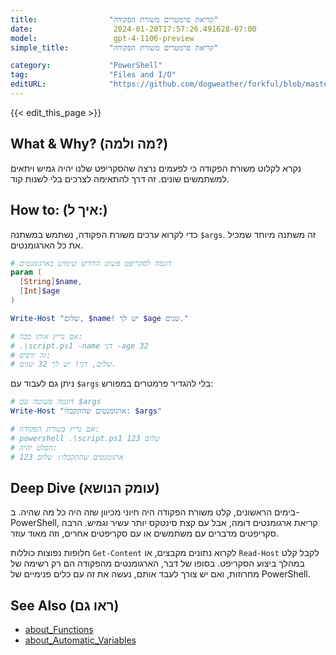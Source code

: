 ```yaml
---
title:                "קריאת פרמטרים משורת הפקודה"
date:                  2024-01-20T17:57:26.491628-07:00
model:                 gpt-4-1106-preview
simple_title:         "קריאת פרמטרים משורת הפקודה"

category:             "PowerShell"
tag:                  "Files and I/O"
editURL:              "https://github.com/dogweather/forkful/blob/master/content/he/powershell/reading-command-line-arguments.md"
---
```


{{< edit_this_page >}}

## What & Why? (מה ולמה?)
נקרא לקלוט משורת הפקודה כי לפעמים נרצה שהסקריפט שלנו יהיה גמיש ויתאים למשתמשים שונים. זה דרך להתאימה לצרכים בלי לשנות קוד.

## How to: (איך ל:)

כדי לקרוא ערכים משורת הפקודה, נשתמש במשתנה `$args`. זה משתנה מיוחד שמכיל את כל הארגומנטים.

```PowerShell
# דוגמה לסקריפט פשוט הדורש שימוש בארגומנטים
param (
  [String]$name,
  [Int]$age
)

Write-Host "שלום, $name! יש לך $age שנים."

# אם נריץ אותו ככה:
# .\script.ps1 -name דני -age 32
# זה ידפיס:
# שלום, דני! יש לך 32 שנים.
```

ניתן גם לעבוד עם `$args` בלי להגדיר פרמטרים במפורש:

```PowerShell
# דוגמה פשוטה עם $args
Write-Host "ארגומנטים שהתקבלו: $args"

# אם נריץ בשורת הפקודה:
# powershell .\script.ps1 שלום 123
# הפלט יהיה:
# ארגומנטים שהתקבלו: שלום 123
```

## Deep Dive (עומק הנושא)
בימים הראשונים, קלט משורת הפקודה היה חיוני מכיוון שזה היה כל מה שהיה. ב-PowerShell, קריאת ארגומנטים דומה, אבל עם קצת סינטקס יותר עשיר וגמיש. הרבה סקריפטים מדברים עם משתמשים או עם סקריפטים אחרים, וזה מאוד עוזר.

חלופות נפוצות כוללות `Get-Content` לקרוא נתונים מקבצים, או `Read-Host` לקבל קלט במהלך ביצוע הסקריפט. בסופו של דבר, הארגומנטים מהפקודה הם רק רשימה של מחרוזות, ואם יש צורך לעבד אותם, נעשה את זה עם כלים פנימיים של PowerShell.

## See Also (ראו גם)
- [about_Functions](https://docs.microsoft.com/en-us/powershell/module/microsoft.powershell.core/about/about_functions)
- [about_Automatic_Variables](https://docs.microsoft.com/en-us/powershell/module/microsoft.powershell.core/about/about_automatic_variables)
